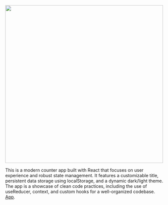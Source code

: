 <img src="https://henryegloff.com/media/simple-counter-app-design.jpg" width="500" />
<br />

This is a modern counter app built with React that focuses on user experience and robust state management. It features a customizable title, persistent data storage using localStorage, and a dynamic dark/light theme. The app is a showcase of clean code practices, including the use of useReducer, context, and custom hooks for a well-organized codebase. <a target="_blank" href="https://yusuf-youth.github.io/Counter-Pro/">App</a>.


